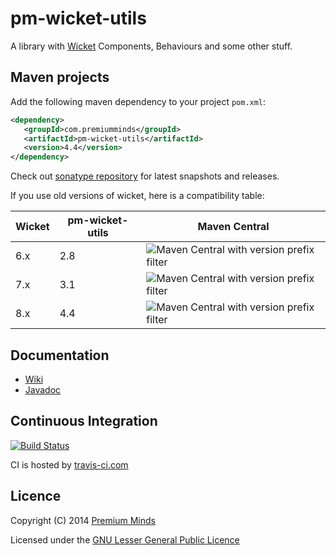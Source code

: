 pm-wicket-utils
===============

A library with [Wicket](http://wicket.apache.org/) Components, Behaviours and some other stuff.

## Maven projects

Add the following maven dependency to your project `pom.xml`:

```xml
<dependency>
   <groupId>com.premiumminds</groupId>
   <artifactId>pm-wicket-utils</artifactId>
   <version>4.4</version>
</dependency>
```
Check out [sonatype repository](https://oss.sonatype.org/index.html#nexus-search;quick~pm-wicket-utils) for latest snapshots and releases.

If you use old versions of wicket, here is a compatibility table:

Wicket | pm-wicket-utils | Maven Central |
| ------------- | ------------- | ------------- | 
6.x | 2.8 | ![Maven Central with version prefix filter](https://img.shields.io/maven-central/v/com.premiumminds/pm-wicket-utils/2)|
7.x | 3.1 | ![Maven Central with version prefix filter](https://img.shields.io/maven-central/v/com.premiumminds/pm-wicket-utils/3)|
8.x | 4.4 | ![Maven Central with version prefix filter](https://img.shields.io/maven-central/v/com.premiumminds/pm-wicket-utils/4)|

## Documentation

- [Wiki](https://github.com/premium-minds/pm-wicket-utils/wiki)
- [Javadoc](http://premium-minds.github.io/pm-wicket-utils/apidocs/)

## Continuous Integration

[![Build Status](https://travis-ci.com/premium-minds/pm-wicket-utils.png?branch=master)](https://travis-ci.com/github/premium-minds/pm-wicket-utils)

CI is hosted by [travis-ci.com](https://travis-ci.com/)

## Licence

Copyright (C) 2014 [Premium Minds](http://www.premium-minds.com/)

Licensed under the [GNU Lesser General Public Licence](http://www.gnu.org/licenses/lgpl.html)
